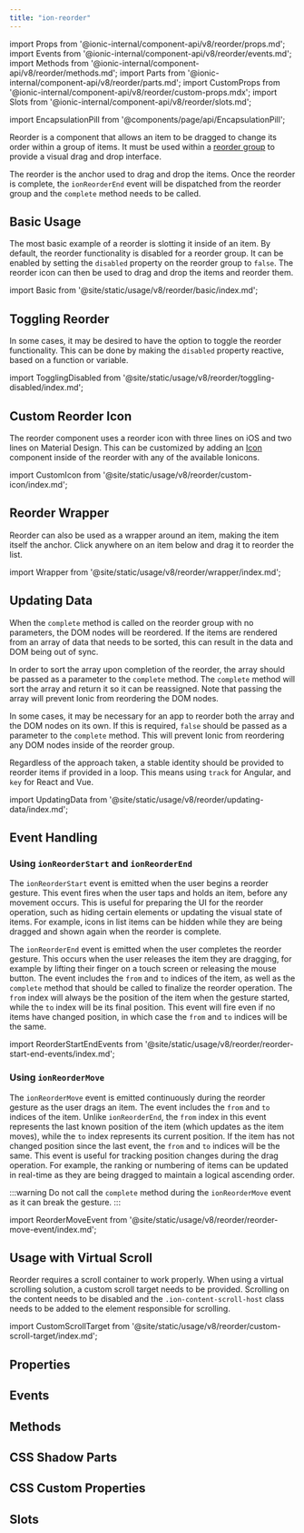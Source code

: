 ```yaml
---
title: "ion-reorder"
---
```

import Props from '@ionic-internal/component-api/v8/reorder/props.md';
import Events from '@ionic-internal/component-api/v8/reorder/events.md';
import Methods from '@ionic-internal/component-api/v8/reorder/methods.md';
import Parts from '@ionic-internal/component-api/v8/reorder/parts.md';
import CustomProps from '@ionic-internal/component-api/v8/reorder/custom-props.mdx';
import Slots from '@ionic-internal/component-api/v8/reorder/slots.md';

<head>
  <title>ion-reorder: Drag and Drop Icon to Reorder Items</title>
  <meta name="description" content="Ion-reorder is the anchor used to drag and drop the items inside of the ion-reorder-group. Read to learn more about custom reorder icons and items." />
</head>

import EncapsulationPill from '@components/page/api/EncapsulationPill';

<EncapsulationPill type="shadow" />


Reorder is a component that allows an item to be dragged to change its order within a group of items. It must be used within a [reorder group](./reorder-group) to provide a visual drag and drop interface.

The reorder is the anchor used to drag and drop the items. Once the reorder is complete, the `ionReorderEnd` event will be dispatched from the reorder group and the `complete` method needs to be called.


## Basic Usage

The most basic example of a reorder is slotting it inside of an item. By default, the reorder functionality is disabled for a reorder group. It can be enabled by setting the `disabled` property on the reorder group to `false`. The reorder icon can then be used to drag and drop the items and reorder them.

import Basic from '@site/static/usage/v8/reorder/basic/index.md';

<Basic />


## Toggling Reorder

In some cases, it may be desired to have the option to toggle the reorder functionality. This can be done by making the `disabled` property reactive, based on a function or variable.

import TogglingDisabled from '@site/static/usage/v8/reorder/toggling-disabled/index.md';

<TogglingDisabled />


## Custom Reorder Icon

The reorder component uses a reorder icon with three lines on iOS and two lines on Material Design. This can be customized by adding an [Icon](https://ionic.io/ionicons) component inside of the reorder with any of the available Ionicons.

import CustomIcon from '@site/static/usage/v8/reorder/custom-icon/index.md';

<CustomIcon />


## Reorder Wrapper

Reorder can also be used as a wrapper around an item, making the item itself the anchor. Click anywhere on an item below and drag it to reorder the list.

import Wrapper from '@site/static/usage/v8/reorder/wrapper/index.md';

<Wrapper />


## Updating Data

When the `complete` method is called on the reorder group with no parameters, the DOM nodes will be reordered. If the items are rendered from an array of data that needs to be sorted, this can result in the data and DOM being out of sync.

In order to sort the array upon completion of the reorder, the array should be passed as a parameter to the `complete` method. The `complete` method will sort the array and return it so it can be reassigned. Note that passing the array will prevent Ionic from reordering the DOM nodes.

In some cases, it may be necessary for an app to reorder both the array and the DOM nodes on its own. If this is required, `false` should be passed as a parameter to the `complete` method. This will prevent Ionic from reordering any DOM nodes inside of the reorder group.

Regardless of the approach taken, a stable identity should be provided to reorder items if provided in a loop. This means using `track` for Angular, and `key` for React and Vue.

import UpdatingData from '@site/static/usage/v8/reorder/updating-data/index.md';

<UpdatingData />

## Event Handling

### Using `ionReorderStart` and `ionReorderEnd`

The `ionReorderStart` event is emitted when the user begins a reorder gesture. This event fires when the user taps and holds an item, before any movement occurs. This is useful for preparing the UI for the reorder operation, such as hiding certain elements or updating the visual state of items. For example, icons in list items can be hidden while they are being dragged and shown again when the reorder is complete.

The `ionReorderEnd` event is emitted when the user completes the reorder gesture. This occurs when the user releases the item they are dragging, for example by lifting their finger on a touch screen or releasing the mouse button. The event includes the `from` and `to` indices of the item, as well as the `complete` method that should be called to finalize the reorder operation. The `from` index will always be the position of the item when the gesture started, while the `to` index will be its final position. This event will fire even if no items have changed position, in which case the `from` and `to` indices will be the same.

import ReorderStartEndEvents from '@site/static/usage/v8/reorder/reorder-start-end-events/index.md';

<ReorderStartEndEvents />

### Using `ionReorderMove`

The `ionReorderMove` event is emitted continuously during the reorder gesture as the user drags an item. The event includes the `from` and `to` indices of the item. Unlike `ionReorderEnd`, the `from` index in this event represents the last known position of the item (which updates as the item moves), while the `to` index represents its current position. If the item has not changed position since the last event, the `from` and `to` indices will be the same. This event is useful for tracking position changes during the drag operation. For example, the ranking or numbering of items can be updated in real-time as they are being dragged to maintain a logical ascending order.

:::warning
Do not call the `complete` method during the `ionReorderMove` event as it can break the gesture.
:::

import ReorderMoveEvent from '@site/static/usage/v8/reorder/reorder-move-event/index.md';

<ReorderMoveEvent />

## Usage with Virtual Scroll

Reorder requires a scroll container to work properly. When using a virtual scrolling solution, a custom scroll target needs to be provided. Scrolling on the content needs to be disabled and the `.ion-content-scroll-host` class needs to be added to the element responsible for scrolling.

import CustomScrollTarget from '@site/static/usage/v8/reorder/custom-scroll-target/index.md';

<CustomScrollTarget />


## Properties
<Props />

## Events
<Events />

## Methods
<Methods />

## CSS Shadow Parts
<Parts />

## CSS Custom Properties
<CustomProps />

## Slots
<Slots />
